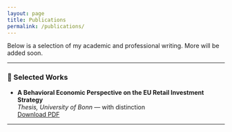```yaml
---
layout: page
title: Publications
permalink: /publications/
---
```


Below is a selection of my academic and professional writing. More will be added soon.

---

### 📄 Selected Works

- **A Behavioral Economic Perspective on the EU Retail Investment Strategy**  
  *Thesis, University of Bonn* — with distinction  
  [Download PDF](assets/img/Thesis.pdf)

---

